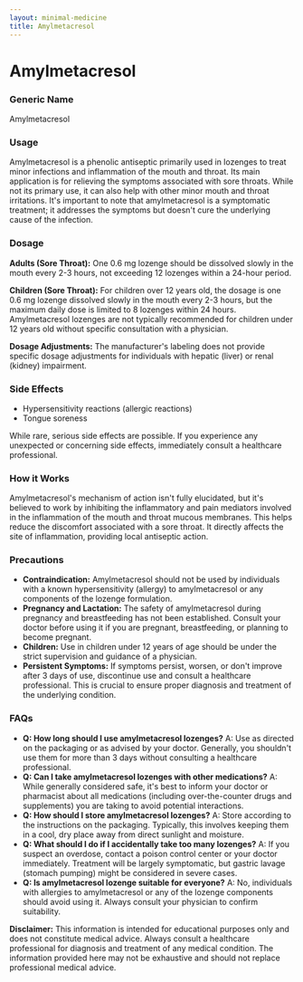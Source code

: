 ```yaml
---
layout: minimal-medicine
title: Amylmetacresol
---
```


# Amylmetacresol
### Generic Name
Amylmetacresol

### Usage
Amylmetacresol is a phenolic antiseptic primarily used in lozenges to treat minor infections and inflammation of the mouth and throat.  Its main application is for relieving the symptoms associated with sore throats.  While not its primary use, it can also help with other minor mouth and throat irritations.  It's important to note that amylmetacresol is a symptomatic treatment; it addresses the symptoms but doesn't cure the underlying cause of the infection.

### Dosage
**Adults (Sore Throat):**  One 0.6 mg lozenge should be dissolved slowly in the mouth every 2-3 hours, not exceeding 12 lozenges within a 24-hour period.

**Children (Sore Throat):**  For children over 12 years old, the dosage is one 0.6 mg lozenge dissolved slowly in the mouth every 2-3 hours, but the maximum daily dose is limited to 8 lozenges within 24 hours.  Amylmetacresol lozenges are not typically recommended for children under 12 years old without specific consultation with a physician.

**Dosage Adjustments:** The manufacturer's labeling does not provide specific dosage adjustments for individuals with hepatic (liver) or renal (kidney) impairment.


### Side Effects
*   Hypersensitivity reactions (allergic reactions)
*   Tongue soreness

While rare, serious side effects are possible.  If you experience any unexpected or concerning side effects, immediately consult a healthcare professional.

### How it Works
Amylmetacresol's mechanism of action isn't fully elucidated, but it's believed to work by inhibiting the inflammatory and pain mediators involved in the inflammation of the mouth and throat mucous membranes.  This helps reduce the discomfort associated with a sore throat.  It directly affects the site of inflammation, providing local antiseptic action.

### Precautions
*   **Contraindication:** Amylmetacresol should not be used by individuals with a known hypersensitivity (allergy) to amylmetacresol or any components of the lozenge formulation.
*   **Pregnancy and Lactation:** The safety of amylmetacresol during pregnancy and breastfeeding has not been established. Consult your doctor before using it if you are pregnant, breastfeeding, or planning to become pregnant.
*   **Children:** Use in children under 12 years of age should be under the strict supervision and guidance of a physician.
*   **Persistent Symptoms:** If symptoms persist, worsen, or don't improve after 3 days of use, discontinue use and consult a healthcare professional.  This is crucial to ensure proper diagnosis and treatment of the underlying condition.

### FAQs
*   **Q: How long should I use amylmetacresol lozenges?** A: Use as directed on the packaging or as advised by your doctor.  Generally, you shouldn't use them for more than 3 days without consulting a healthcare professional.
*   **Q: Can I take amylmetacresol lozenges with other medications?** A:  While generally considered safe, it's best to inform your doctor or pharmacist about all medications (including over-the-counter drugs and supplements) you are taking to avoid potential interactions.
*   **Q: How should I store amylmetacresol lozenges?** A: Store according to the instructions on the packaging.  Typically, this involves keeping them in a cool, dry place away from direct sunlight and moisture.
*   **Q: What should I do if I accidentally take too many lozenges?** A:  If you suspect an overdose, contact a poison control center or your doctor immediately.  Treatment will be largely symptomatic, but gastric lavage (stomach pumping) might be considered in severe cases.
*   **Q: Is amylmetacresol lozenge suitable for everyone?** A: No, individuals with allergies to amylmetacresol or any of the lozenge components should avoid using it.  Always consult your physician to confirm suitability.


**Disclaimer:** This information is intended for educational purposes only and does not constitute medical advice.  Always consult a healthcare professional for diagnosis and treatment of any medical condition.  The information provided here may not be exhaustive and should not replace professional medical advice.
